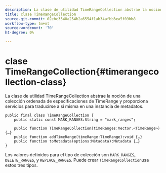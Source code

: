 ```yaml
---
description: La clase de utilidad TimeRangeCollection abstrae la noción de una colección ordenada de especificaciones de TimeRange y proporciona servicios para traducirse a sí misma en una instancia de metadatos.
title: clase TimeRangeCollection
source-git-commit: 02ebc3548a254b2a6554f1ab34afbb3ea5f09bb8
workflow-type: tm+mt
source-wordcount: '70'
ht-degree: 0%

---
```


# clase TimeRangeCollection{#timerangecollection-class}

La clase de utilidad TimeRangeCollection abstrae la noción de una colección ordenada de especificaciones de TimeRange y proporciona servicios para traducirse a sí misma en una instancia de metadatos.

<!--<a id="section_D87AA7BC628D458DAB12D5247AD34B41"></a>-->

```
public final class TimeRangeCollection { 
    public static const MARK_RANGES:String = "mark_ranges"; 
  
    public function TimeRangeCollection(timeRanges:Vector.<TimeRange>) {…} 
    public function addTimeRange(timeRange:TimeRange):void {…} 
    public function toMetadata(options:Metadata):Metadata {…} 
}
```

Los valores definidos para el tipo de colección son `MARK_RANGES`, `DELETE_RANGES`, y `REPLACE_RANGES`. Puede crear `TimeRangeCollection`usa estos tres tipos.

